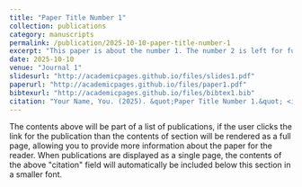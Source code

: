 ```yaml
---
title: "Paper Title Number 1"
collection: publications
category: manuscripts
permalink: /publication/2025-10-10-paper-title-number-1
excerpt: "This paper is about the number 1. The number 2 is left for future work."
date: 2025-10-10
venue: "Journal 1"
slidesurl: "http://academicpages.github.io/files/slides1.pdf"
paperurl: "http://academicpages.github.io/files/paper1.pdf"
bibtexurl: "http://academicpages.github.io/files/bibtex1.bib"
citation: "Your Name, You. (2025). &quot;Paper Title Number 1.&quot; <i>Journal 1</i>. 1(1)."
---
```


The contents above will be part of a list of publications, if the user clicks the link for the publication than the contents of section will be rendered as a full page, allowing you to provide more information about the paper for the reader. When publications are displayed as a single page, the contents of the above "citation" field will automatically be included below this section in a smaller font.

